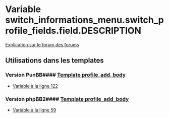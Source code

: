 # Variable switch_informations_menu.switch_profile_fields.field.DESCRIPTION
[Explication sur le forum des forums](http://forum.forumactif.com/t294113-listing-des-variables#switch_informations_menu.switch_profile_fields.field.DESCRIPTION)
## Utilisations dans les templates
### Version PunBB#### [Template profile_add_body](punbb/profile_add_body.md)
* [Variable à la ligne 122](../punbb/profile_add_body.tpl#L122)
### Version phpBB2#### [Template profile_add_body](subsilver/profile_add_body.md)
* [Variable à la ligne 59](../subsilver/profile_add_body.tpl#L59)